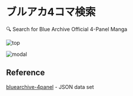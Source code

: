 # ブルアカ4コマ検索

🔍 Search for Blue Archive Official 4-Panel Manga

![top](https://user-images.githubusercontent.com/49052459/233826854-7f7b33d5-9590-415a-81c9-f8d45031bbba.png)

![modal](https://user-images.githubusercontent.com/49052459/233827011-7cede874-057e-4eac-836b-a36d4e12b200.png)

## Reference

[bluearchive-4panel](https://github.com/m19e/bluearchive-4panel) - JSON data set
